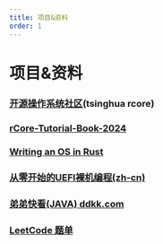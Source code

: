 ```yaml
---
title: 项目&资料
order: 1
---
```


# 项目&资料


### [开源操作系统社区](https://opencamp.cn/os2edu)(tsinghua rcore)

### [rCore-Tutorial-Book-2024](https://learningos.cn/rCore-Tutorial-Guide-2024S/index.html)

### [Writing an OS in Rust](https://os.phil-opp.com/zh-CN/)

### [从零开始的UEFI裸机编程(zh-cn)](https://kagurazakakotori.github.io/ubmp-cn/index.html)

### [弟弟快看(JAVA) ddkk.com](https://www.ddkk.com)

### [LeetCode 题单](https://leetcode.cn/circle/discuss/RvFUtj/)